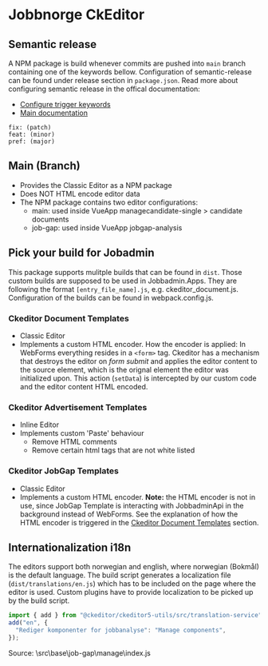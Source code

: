 # Jobbnorge CkEditor

## Semantic release
A NPM package is build whenever commits are pushed into `main` branch containing one of the keywords bellow. Configuration of semantic-release can be found under release section in `package.json`. Read more about configuring semantic release in the offical documentation:
- [Configure trigger keywords](https://github.com/semantic-release/commit-analyzer?tab=readme-ov-file#configuration)
- [Main documentation](https://semantic-release.gitbook.io/semantic-release/)

```
fix: (patch)
feat: (minor)
pref: (major)
```

## Main (Branch)
- Provides the Classic Editor as a NPM package
- Does NOT HTML encode editor data
- The NPM package contains two editor configurations:
  - main: used inside VueApp managecandidate-single > candidate documents
  - job-gap: used inside VueApp jobgap-analysis

## Pick your build for Jobadmin
This package supports mulitple builds that can be found in `dist`. Those custom builds are supposed to be used in Jobbadmin.Apps. They are following the format `[entry_file_name].js`, e.g. ckeditor_document.js. Configuration of the builds can be found in webpack.config.js.

### Ckeditor Document Templates
- Classic Editor
- Implements a custom HTML encoder. How the encoder is applied: In WebForms everything resides in a `<form>` tag. Ckeditor has a mechanism that destroys the editor on *form submit* and applies the editor content to the source element, which is the orignal element the editor was initialized upon. This action (`setData`) is intercepted by our custom code and the editor content HTML encoded.

### Ckeditor Advertisement Templates
- Inline Editor
- Implements custom 'Paste' behaviour
  - Remove HTML comments
  - Remove certain html tags that are not white listed

### Ckeditor JobGap Templates
- Classic Editor
- Implements a custom HTML encoder. **Note:** the HTML encoder is not in use, since JobGap Template is interacting with JobbadminApi in the background instead of WebForms. See the explanation of how the HTML encoder is triggered in the [Ckeditor Document Templates](#ckeditor-document-templates) section.

## Internationalization i18n
The editors support both norwegian and english, where norwegian (Bokmål) is the default language. The build script generates a localization file (`dist/translations/en.js`) which has to be included on the page where the editor is used. Custom plugins have to provide localization to be picked up by the build script.
```js
import { add } from "@ckeditor/ckeditor5-utils/src/translation-service";
add("en", {
  "Rediger komponenter for jobbanalyse": "Manage components",
});
```
Source: \src\base\job-gap\manage\index.js